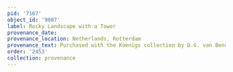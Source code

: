 ```yaml
---
pid: '7167'
object_id: '9807'
label: Rocky Landscape with a Tower
provenance_date:
provenance_location: Netherlands, Rotterdam
provenance_text: Purchased with the Koenigs collection by D.G. van Benuningen
order: '2453'
collection: provenance
---
```

